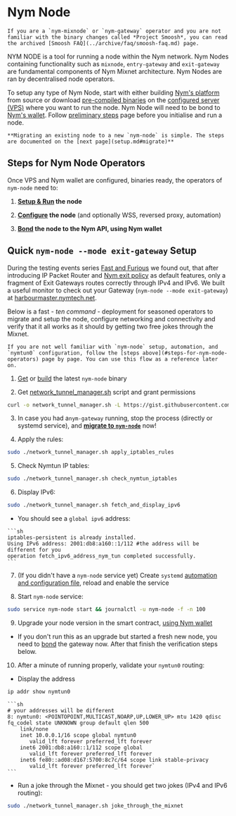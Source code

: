 # Nym Node

```admonish note
If you are a `nym-mixnode` or `nym-gateway` operator and you are not familiar with the binary changes called *Project Smoosh*, you can read the archived [Smoosh FAQ](../archive/faq/smoosh-faq.md) page.
```

NYM NODE is a tool for running a node within the Nym network. Nym Nodes containing functionality such as `mixnode`, `entry-gateway` and `exit-gateway` are fundamental components of Nym Mixnet architecture. Nym Nodes are ran by decentralised node operators.

To setup any type of Nym Node, start with either building [Nym's platform](../binaries/building-nym.md) from source or download [pre-compiled binaries](../binaries/pre-built-binaries.md) on the [configured server (VPS)](vps-setup.md) where you want to run the node. Nym Node will need to be bond to [Nym's wallet](wallet-preparation.md). Follow [preliminary steps](preliminary-steps.md) page before you initialise and run a node.

```admonish info
**Migrating an existing node to a new `nym-node` is simple. The steps are documented on the [next page](setup.md#migrate)**
```

## Steps for Nym Node Operators

Once VPS and Nym wallet are configured, binaries ready, the operators of `nym-node` need to:

1. **[Setup & Run](setup.md) the node**

2. **[Configure](configuration.md) the node** (and optionally WSS, reversed proxy, automation)

3. **[Bond](bonding.md) the node to the Nym API, using Nym wallet**

## Quick `nym-node --mode exit-gateway` Setup

During the testing events series [Fast and Furious](https://nymtech.net/events/fast-and-furious) we found out, that after introducing IP Packet Router and [Nym exit policy](https://nymtech.net/.wellknown/network-requester/exit-policy.txt) as default features,  only a fragment of Exit Gateways routes correctly through IPv4 and IPv6. We built a useful monitor to check out your Gateway (`nym-node --mode exit-gateway`) at [harbourmaster.nymtech.net](https://harbourmaster.nymtech.net/).

Below is a fast - *ten command* - deployment for seasoned operators to migrate and setup the node, configure networking and connectivity and verify that it all works as it should by getting two free jokes through the Mixnet.

```admonish caution
If you are not well familiar with `nym-node` setup, automation, and `nymtun0` configuration, follow the [steps above](#steps-for-nym-node-operators) page by page. You can use this flow as a reference later on.
```

1. [Get](../binaries/pre-built-binaries.md) or [build](../binaries/building-nym.md) the latest `nym-node` binary

2. Get [network_tunnel_manager.sh](https://gist.github.com/tommyv1987/ccf6ca00ffb3d7e13192edda61bb2a77) script and grant permissions
```sh
curl -o network_tunnel_manager.sh -L https://gist.githubusercontent.com/tommyv1987/ccf6ca00ffb3d7e13192edda61bb2a77/raw/9d785d6ee3aa2970553633eccbd89a827f49fab5/network_tunnel_manager.sh && chmod +x network_tunnel_manager.sh
```

3. In case you had a`nym-gateway` running, stop the process (directly or systemd service), and [**migrate to `nym-node`**](setup.md#migrate) now!

4. Apply the rules:
```sh
sudo ./network_tunnel_manager.sh apply_iptables_rules
```
5. Check Nymtun IP tables:
```sh
sudo ./network_tunnel_manager.sh check_nymtun_iptables
```

6. Display IPv6:
```sh
sudo ./network_tunnel_manager.sh fetch_and_display_ipv6
```
 - You should see a `global ipv6` address:
~~~admonish example collapsible=true title="Correct `./network_tunnel_manager.sh fetch_and_display_ipv6` output:"
```sh
iptables-persistent is already installed.
Using IPv6 address: 2001:db8:a160::1/112 #the address will be different for you
operation fetch_ipv6_address_nym_tun completed successfully.
```
~~~

7. (If you didn't have a `nym-node` service yet) Create `systemd` [automation and configuration file](configuration.md#systemd), reload and enable the service

8. Start `nym-node` service:
```sh
sudo service nym-node start && journalctl -u nym-node -f -n 100
```
9. Upgrade your node version in the smart contract, [using Nym wallet](manual-upgrade.md#step-2-updating-your-node-information-in-the-smart-contract)
  - If you don't run this as an upgrade but started a fresh new node, you need to [bond](bonding.md) the gateway now. After that finish the verification steps below.

10. After a minute of running properly, validate your `nymtun0` routing:

  - Display the address 
```sh
ip addr show nymtun0
```

~~~admonish example collapsible=true title="Correct `ip addr show nymtun0` output:"
```sh
# your addresses will be different
8: nymtun0: <POINTOPOINT,MULTICAST,NOARP,UP,LOWER_UP> mtu 1420 qdisc fq_codel state UNKNOWN group default qlen 500
    link/none
    inet 10.0.0.1/16 scope global nymtun0
       valid_lft forever preferred_lft forever
    inet6 2001:db8:a160::1/112 scope global
       valid_lft forever preferred_lft forever
    inet6 fe80::ad08:d167:5700:8c7c/64 scope link stable-privacy
       valid_lft forever preferred_lft forever`
```
~~~

  - Run a joke through the Mixnet - you should get two jokes (IPv4 and IPv6 routing):

```sh
sudo ./network_tunnel_manager.sh joke_through_the_mixnet
```
